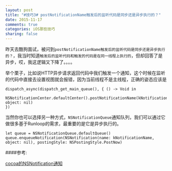 ```yaml
---
layout: post
title: "#技巧3# postNotificationName触发后的监听代码是同步还是异步执行的？"
date: 2015-11-17
comments: true
categories: iOS那些技巧
sharing: false
---
```

昨天去酷狗面试，被问到`postNotificationName触发后的监听代码是同步还是异步执行的？`，我当时知道`触发后的监听代码和触发的代码是在同一线程上执行的`，但却回答了是异步，哎，我这逻辑又下降了。。。。

举个栗子，比如说HTTP异步请求返回代码中我们触发一个通知，这个时候在监听的代码中直接去设置视图就会报错，因为当前线程不是主线程，正确的姿态应该是

```
dispatch_async(dispatch_get_main_queue(), { () -> Void in
    NSNotificationCenter.defaultCenter().postNotificationName(kNotificationName, object: nil)
})             
```

当然你也可以选择另一种方式，`NSNotificationQueue`通知队列，我们可以通过它做很多基于Runloop的需求，最重要的是它是异步执行的。

```
let queue = NSNotificationQueue.defaultQueue()
queue.enqueueNotification(NSNotification(name: kNotificationName, object: nil), postingStyle: NSPostingStyle.PostNow)
```


####参考:

[cocoa的NSNotification通知](http://www.cnblogs.com/xiaouisme/archive/2012/04/06/2434753.html)

